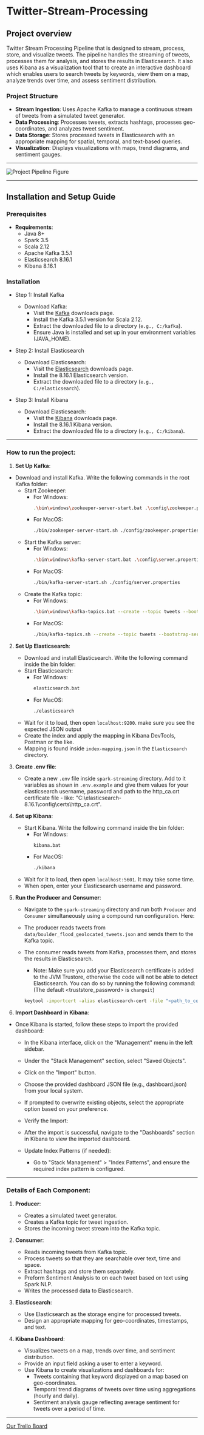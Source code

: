 # Twitter-Stream-Processing
## Project overview
Twitter Stream Processing Pipeline that is designed to stream, process, store, and visualize tweets. The pipeline handles the streaming of tweets, processes them for analysis, and stores the results in Elasticsearch. It also uses Kibana as a visualization tool that to create an interactive dashboard which enables users to search tweets by keywords, view them on a map, analyze trends over time, and assess sentiment distribution.

### Project Structure
- **Stream Ingestion**: Uses Apache Kafka to manage a continuous stream of tweets from a simulated tweet generator.
- **Data Processing**: Processes tweets, extracts hashtags, processes geo-coordinates, and analyzes tweet sentiment.
- **Data Storage**: Stores processed tweets in Elasticsearch with an appropriate mapping for spatial, temporal, and text-based queries.
- **Visualization**: Displays visualizations with maps, trend diagrams, and sentiment gauges.

---
![Project Pipeline Figure](./imgs/workflow.png)

---

## Installation and Setup Guide
### Prerequisites
- **Requirements**:
  - Java 8+
  - Spark 3.5
  - Scala 2.12
  - Apache Kafka 3.5.1
  - Elasticsearch 8.16.1
  - Kibana 8.16.1

### Installation
- Step 1: Install Kafka
  - Download Kafka:
    - Visit the [Kafka](https://kafka.apache.org) downloads page.
    - Install the Kafka 3.5.1 version for Scala 2.12.
    - Extract the downloaded file to a directory (`e.g., C:/kafka`).  
    - Ensure Java is installed and set up in your environment variables (JAVA_HOME).

- Step 2: Install Elasticsearch
  - Download Elasticsearch:
    - Visit the [Elasticsearch](https://www.elastic.co/downloads/elasticsearch) downloads page.
    - Install the 8.16.1 Elasticsearch version.
    - Extract the downloaded file to a directory (`e.g., C:/elasticsearch`).

- Step 3: Install Kibana
  - Download Elasticsearch:
    - Visit the [Kibana](https://www.elastic.co/downloads/kibana) downloads page.
    - Install the 8.16.1 Kibana version.
    - Extract the downloaded file to a directory (`e.g., C:/kibana`).

---

### How to run the project:
1. **Set Up Kafka**:
- Download and install Kafka. Write the following commands in the root Kafka folder:
   - Start Zookeeper:
     - For Windows: 
         ```bash
         .\bin\windows\zookeeper-server-start.bat .\config\zookeeper.properties
         ```
      - For MacOS: 
         ```bash
         ./bin/zookeeper-server-start.sh ./config/zookeeper.properties
         ```
   - Start the Kafka server:
      - For Windows: 
         ```bash
         .\bin\windows\kafka-server-start.bat .\config\server.properties
         ```
      - For MacOS: 
         ```bash
         ./bin/kafka-server-start.sh ./config/server.properties
         ```
   - Create the Kafka topic:
      - For Windows: 
         ```bash
         .\bin\windows\kafka-topics.bat --create --topic tweets --bootstrap-server localhost:9092
         ```
      - For MacOS: 
         ```bash
         ./bin/kafka-topics.sh --create --topic tweets --bootstrap-server localhost:9092
         ```
         
     
2. **Set Up Elasticsearch**:
   - Download and install Elasticsearch. Write the following command inside the bin folder:
   - Start Elasticsearch:
     - For Windows: 
         ```bash
         elasticsearch.bat
         ```
      - For MacOS: 
         ```bash
         ./elasticsearch
         ```
   - Wait for it to load, then open `localhost:9200`. make sure you see the expected JSON output
   - Create the index and apply the mapping in Kibana DevTools, Postman or the like.
   -  Mapping is found inside `index-mapping.json` in the `Elasticsearch` directory.

3. **Create .env file**:
   - Create a new `.env` file inside `spark-streaming` directory. Add to it variables as shown in `.env.example` and give them values for your elasticsearch username, password and path to the http_ca.crt certificate file - like: "C:\elasticsearch-8.16.1\config\certs\http_ca.crt".

4. **Set up Kibana**:
   - Start Kibana. Write the following command inside the bin folder:
     - For Windows: 
         ```bash
         kibana.bat
         ```
      - For MacOS: 
         ```bash
         ./kibana
         ```
   - Wait for it to load, then open `localhost:5601`. It may take some time.
   - When open, enter your Elasticsearch username and password.

5. **Run the Producer and Consumer**:
   - Navigate to the `spark-streaming` directory and run both `Producer` and `Consumer` simultaneously using a compound run configuration. Here:
   - The producer reads tweets from `data/boulder_flood_geolocated_tweets.json` and sends them to the Kafka topic.
   - The consumer reads tweets from Kafka, processes them, and stores the results in Elasticsearch.
  
       - Note: Make sure you add your Elasticsearch certificate is added to the JVM Trustore, otherwise the code will not be able to detect Elasticsearch. You can do so by running the following command: (The default <truststore_password> is `changeit`)
       ```bash
       keytool -importcert -alias elasticsearch-cert -file "<path_to_certificate_file>" -keystore "<path_to_jvm_truststore>" -storepass <truststore_password>
       ```

5. **Import Dashboard in Kibana**:
  - Once Kibana is started, follow these steps to import the provided dashboard:

    - In the Kibana interface, click on the "Management" menu in the left sidebar.
    - Under the "Stack Management" section, select "Saved Objects".
    - Click on the "Import" button.
    - Choose the provided dashboard JSON file (e.g., dashboard.json) from your local system.
    - If prompted to overwrite existing objects, select the appropriate option based on your preference.

    - Verify the Import:
    - After the import is successful, navigate to the "Dashboards" section in Kibana to view the imported dashboard.
    - Update Index Patterns (if needed):
        - Go to "Stack Management" > "Index Patterns", and ensure the required index pattern is configured.

---

### Details of Each Component:
1. **Producer**:
   - Creates a simulated tweet generator. 
   - Creates a Kafka topic for tweet ingestion. 
   - Stores the incoming tweet stream into the Kafka topic.

2. **Consumer**:
   - Reads incoming tweets from Kafka topic.
   - Process tweets so that they are searchable over text, time and space.
   - Extract hashtags and store them separately.
   - Preform Sentiment Analysis to on each tweet based on text using Spark NLP.
   - Writes the processed data to Elasticsearch.

3. **Elasticsearch**:
   - Use Elasticsearch as the storage engine for processed tweets. 
   - Design an appropriate mapping for geo-coordinates, timestamps, and text. 

4. **Kibana Dashboard**:
   - Visualizes tweets on a map, trends over time, and sentiment distribution.
   - Provide an input field asking a user to enter a keyword.
   - Use Kibana to create visualizations and dashboards for:
       -  Tweets containing that keyword displayed on a map based on geo-coordinates. 
       -  Temporal trend diagrams of tweets over time using aggregations (hourly and daily). 
       -  Sentiment analysis gauge reflecting average sentiment for tweets over a period of time. 

---

[Our Trello Board](https://trello.com/invite/b/675c89e46e4bdf5fca465ddf/ATTId540b9c527b529a4db69e6daa71c19e17A36E1FF/big-data)
